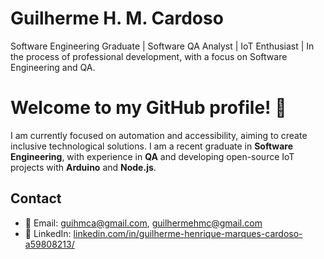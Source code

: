 # Guilherme H. M. Cardoso
Software Engineering Graduate | Software QA Analyst | IoT Enthusiast | In the process of professional development, with a focus on Software Engineering and QA.

# Welcome to my GitHub profile! 🎉

I am currently focused on automation and accessibility, aiming to create inclusive technological solutions. I am a recent graduate in **Software Engineering**, with experience in **QA** and developing open-source IoT projects with **Arduino** and **Node.js**.


## Contact
- 📧 Email: guihmca@gmail.com, guilhermehmc@gmail.com
- 💼 LinkedIn: [linkedin.com/in/guilherme-henrique-marques-cardoso-a59808213/](https://www.linkedin.com/in/guilherme-henrique-marques-cardoso-a59808213/)
